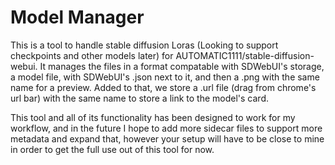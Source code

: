# Model Manager
This is a tool to handle stable diffusion Loras (Looking to support checkpoints and other models later) for AUTOMATIC1111/stable-diffusion-webui. It manages the files in a format compatable with SDWebUI's storage, a model file, with SDWebUI's .json next to it, and then a .png with the same name for a preview. Added to that, we store a .url file (drag from chrome's url bar) with the same name to store a link to the model's card.

This tool and all of its functionality has been designed to work for my workflow, and in the future I hope to add more sidecar files to support more metadata and expand that, however your setup will have to be close to mine in order to get the full use out of this tool for now.
